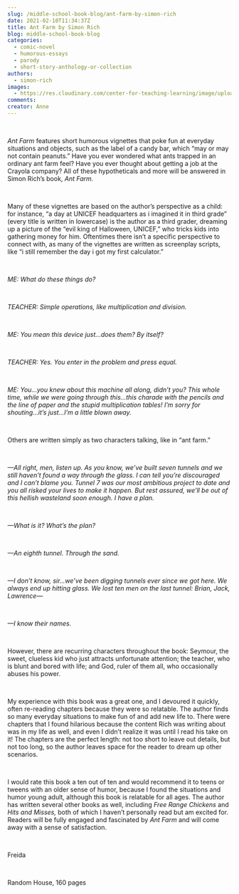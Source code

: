 ```yaml
---
slug: /middle-school-book-blog/ant-farm-by-simon-rich
date: 2021-02-10T11:34:37Z
title: Ant Farm by Simon Rich
blog: middle-school-book-blog
categories:
  - comic-novel
  - humorous-essays
  - parody
  - short-story-anthology-or-collection
authors:
  - simon-rich
images:
  - https://res.cloudinary.com/center-for-teaching-learning/image/upload/v1659700653/Ant-Farm-Freida.jpeg.jpg
comments:
creator: Anne
---
```


<div class="wp-block-image"><figure class="alignleft size-large is-resized"/></div>
<!-- /wp:image --><br /><!-- wp:paragraph -->
<p><em>Ant Farm</em> features short humorous vignettes that poke fun at everyday situations and objects, such as the label of a candy bar, which “may or may not contain peanuts.” Have you ever wondered what ants trapped in an ordinary ant farm feel? Have you ever thought about getting a job at the Crayola company? All of these hypotheticals and more will be answered in Simon Rich’s book, <em>Ant Farm.</em> </p>
<!-- /wp:paragraph --><br /><!-- wp:paragraph -->
<p>Many of these vignettes are based on the author’s perspective as a child: for instance, “a day at UNICEF headquarters as i imagined it in third grade” (every title is written in lowercase) is the author as a third grader, dreaming up a picture of the “evil king of Halloween, UNICEF,” who tricks kids into gathering money for him. Oftentimes there isn’t a specific perspective to connect with, as many of the vignettes are written as screenplay scripts, like “i still remember the day i got my first calculator.”</p>
<!-- /wp:paragraph --><br /><!-- wp:group -->
<div class="wp-block-group"><div class="wp-block-group__inner-container"><!-- wp:group -->
<div class="wp-block-group"><div class="wp-block-group__inner-container"><!-- wp:paragraph -->
<p><em>ME: What do these things do?</em></p>
<!-- /wp:paragraph --><br /><!-- wp:paragraph -->
<p><em>TEACHER: Simple operations, like multiplication and division. </em></p>
<!-- /wp:paragraph --><br /><!-- wp:paragraph {"align":"justify"} -->
<p class="has-text-align-justify"><em>ME: You mean this device just...does them? By itself?</em></p>
<!-- /wp:paragraph --><br /><!-- wp:paragraph -->
<p><em>TEACHER: Yes. You enter in the problem and press equal.</em></p>
<!-- /wp:paragraph --><br /><!-- wp:paragraph -->
<p><em>ME: You...you knew about this machine all along, didn’t you? This whole time, while we were going through this...this charade with the pencils and the line of paper and the stupid multiplication tables! I’m sorry for shouting...it’s just...I’m a little blown away.</em></p>
<!-- /wp:paragraph --></div></div>
<!-- /wp:group --></div></div>
<!-- /wp:group --><br /><!-- wp:paragraph -->
<p>Others are written simply as two characters talking, like in “ant farm.” </p>
<!-- /wp:paragraph --><br /><!-- wp:group {"backgroundColor":"white"} -->
<div class="wp-block-group has-white-background-color has-background"><div class="wp-block-group__inner-container"><!-- wp:paragraph -->
<p><em>—All right, men, listen up. As you know, we’ve built seven tunnels and we still haven’t found a way through the glass. I can tell you’re discouraged and I can’t blame you. Tunnel 7 was our most ambitious project to date and you all risked your lives to make it happen. But rest assured, we’ll be out of this hellish wasteland soon enough. I have a plan.</em></p>
<!-- /wp:paragraph --><br /><!-- wp:paragraph -->
<p><em>—What is it? What’s the plan?</em></p>
<!-- /wp:paragraph --><br /><!-- wp:paragraph -->
<p><em>—An eighth tunnel. Through the sand.</em></p>
<!-- /wp:paragraph --><br /><!-- wp:paragraph -->
<p><em>—I don’t know, sir...we’ve been digging tunnels ever since we got here. We always end up hitting glass. We lost ten men on the last tunnel: Brian, Jack, Lawrence—</em></p>
<!-- /wp:paragraph --><br /><!-- wp:paragraph -->
<p><em>—I know their names.</em></p>
<!-- /wp:paragraph --></div></div>
<!-- /wp:group --><br /><!-- wp:paragraph -->
<p>However, there are recurring characters throughout the book: Seymour, the sweet, clueless kid who just attracts unfortunate attention; the teacher, who is blunt and bored with life; and God, ruler of them all, who occasionally abuses his power.</p>
<!-- /wp:paragraph --><br /><!-- wp:paragraph -->
<p>My experience with this book was a great one, and I devoured it quickly, often re-reading chapters because they were so relatable. The author finds so many everyday situations to make fun of and add new life to. There were chapters that I found hilarious because the content Rich was writing about was in my life as well, and even I didn’t realize it was until I read his take on it! The chapters are the perfect length: not too short to leave out details, but not too long, so the author leaves space for the reader to dream up other scenarios. </p>
<!-- /wp:paragraph --><br /><!-- wp:paragraph -->
<p>I would rate this book a ten out of ten and would recommend it to teens or tweens with an older sense of humor, because I found the situations and humor young adult, although this book is relatable for all ages. The author has written several other books as well, including <em>Free Range Chickens</em> and <em>Hits and Misses,</em> both of which I haven’t personally read but am excited for. Readers will be fully engaged and fascinated by <em>Ant Farm</em> and will come away with a sense of satisfaction.</p>
<!-- /wp:paragraph --><br /><!-- wp:paragraph -->
<p>Freida</p>
<!-- /wp:paragraph --><br /><!-- wp:paragraph -->
<p>Random House, 160 pages</p>
<!-- /wp:paragraph -->
